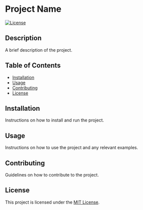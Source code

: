 # Project Name

[![License](https://img.shields.io/badge/license-MIT-blue.svg)](LICENSE)

## Description

A brief description of the project.

## Table of Contents

- [Installation](#installation)
- [Usage](#usage)
- [Contributing](#contributing)
- [License](#license)

## Installation

Instructions on how to install and run the project.

## Usage

Instructions on how to use the project and any relevant examples.

## Contributing

Guidelines on how to contribute to the project.

## License

This project is licensed under the [MIT License](LICENSE).
